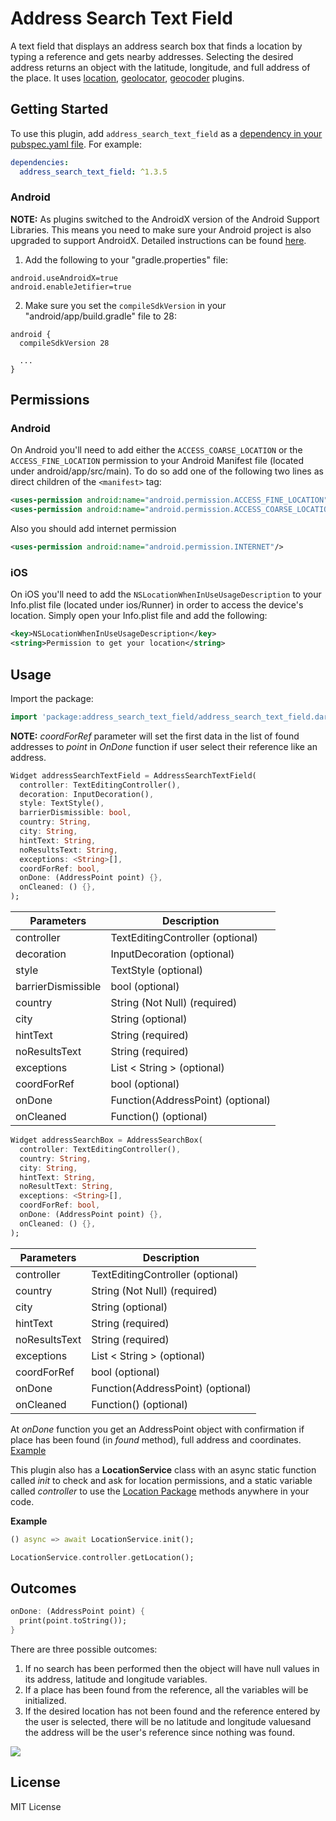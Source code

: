 # Address Search Text Field

A text field that displays an address search box that finds a location by typing a reference and gets nearby addresses. Selecting the desired address returns an object with the latitude, longitude, and full address of the place.
It uses [location](https://pub.dev/packages/location), [geolocator](https://pub.dev/packages/geolocator), [geocoder](https://pub.dev/packages/geocoder) plugins.

## Getting Started

To use this plugin, add `address_search_text_field` as a [dependency in your pubspec.yaml file](https://flutter.io/platform-plugins/). For example:

```yaml
dependencies:
  address_search_text_field: ^1.3.5
```

### Android

**NOTE:** As plugins switched to the AndroidX version of the Android Support Libraries. This means you need to make sure your Android project is also upgraded to support AndroidX. Detailed instructions can be found [here](https://flutter.dev/docs/development/packages-and-plugins/androidx-compatibility).

1. Add the following to your "gradle.properties" file:

```
android.useAndroidX=true
android.enableJetifier=true
```
2. Make sure you set the `compileSdkVersion` in your "android/app/build.gradle" file to 28:

```
android {
  compileSdkVersion 28

  ...
}
```

## Permissions

### Android

On Android you'll need to add either the `ACCESS_COARSE_LOCATION` or the `ACCESS_FINE_LOCATION` permission to your Android Manifest file (located under android/app/src/main). To do so add one of the following two lines as direct children of the `<manifest>` tag:

``` xml
<uses-permission android:name="android.permission.ACCESS_FINE_LOCATION" />
<uses-permission android:name="android.permission.ACCESS_COARSE_LOCATION" />
```
Also you should add internet permission
``` xml
<uses-permission android:name="android.permission.INTERNET"/>
```

### iOS

On iOS you'll need to add the `NSLocationWhenInUseUsageDescription` to your Info.plist file (located under ios/Runner) in order to access the device's location. Simply open your Info.plist file and add the following:

``` xml
<key>NSLocationWhenInUseUsageDescription</key>
<string>Permission to get your location</string>
```

## Usage

Import the package:
```dart
import 'package:address_search_text_field/address_search_text_field.dart';
```

**NOTE:** *coordForRef* parameter will set the first data in the list of found addresses to *point* in *OnDone* function if user select their reference like an address.

```dart
Widget addressSearchTextField = AddressSearchTextField(
  controller: TextEditingController(),
  decoration: InputDecoration(),
  style: TextStyle(),
  barrierDismissible: bool,
  country: String,
  city: String,
  hintText: String,
  noResultsText: String,
  exceptions: <String>[],
  coordForRef: bool,
  onDone: (AddressPoint point) {},
  onCleaned: () {},
);
```

| Parameters | Description |
|------------|-------------|
| controller | TextEditingController (optional)
| decoration | InputDecoration (optional)|
| style | TextStyle (optional) |
| barrierDismissible | bool (optional) |
| country | String (Not Null) (required) |
| city | String (optional) |
| hintText | String (required) |
| noResultsText | String (required) |
| exceptions | List < String > (optional)|
| coordForRef | bool (optional) |
| onDone | Function(AddressPoint) (optional) |
| onCleaned | Function() (optional) |

```dart
Widget addressSearchBox = AddressSearchBox(
  controller: TextEditingController(),
  country: String,
  city: String,
  hintText: String,
  noResultText: String,
  exceptions: <String>[],
  coordForRef: bool,
  onDone: (AddressPoint point) {},
  onCleaned: () {},
);
```

| Parameters | Description |
|------------|-------------|
| controller | TextEditingController (optional)
| country | String (Not Null) (required) |
| city | String (optional) |
| hintText | String (required) |
| noResultsText | String (required) |
| exceptions | List < String > (optional)|
| coordForRef | bool (optional) |
| onDone | Function(AddressPoint) (optional) |
| onCleaned | Function() (optional) |

At *onDone* function you get an AddressPoint object with confirmation if place has been found (in *found* method), full address and coordinates. [Example](https://pub.dev/packages/address_search_text_field#-example-tab-)

This plugin also has a **LocationService** class with an async static function called *init* to check and ask for location permissions, and a static variable called *controller* to use the [Location Package](https://pub.dev/packages/location) methods  anywhere in your code.

**Example**

```dart
() async => await LocationService.init();

LocationService.controller.getLocation();
```

## Outcomes

```dart
onDone: (AddressPoint point) {
  print(point.toString());
}
```

There are three possible outcomes:
1. If no search has been performed then the object will have null values ​​in its address, latitude and longitude variables.
2. If a place has been found from the reference, all the variables will be initialized.
3. If the desired location has not been found and the reference entered by the user is selected, there will be no latitude and longitude values ​​and the address will be the user's reference since nothing was found.

![](https://raw.githubusercontent.com/JosLuna98/address_search_text_field/master/screenshot/untitled.gif)


##  License

MIT License
